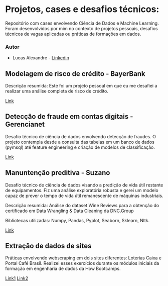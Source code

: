 # Projetos, cases e desafios técnicos:
Repositório com cases envolvendo Ciência de Dados e Machine Learning. Foram desenvolvidos por mim no contexto de projetos pessoais, desafios técnicos de vagas aplicadas ou práticas de formações em dados.

### Autor
* Lucas Alexandre - [Linkedin](https://www.linkedin.com/in/lucasabo/)

## Modelagem de risco de crédito - BayerBank
Descrição resumida: Este foi um projeto pessoal em que eu me desafiei a realizar uma análise completa de risco de crédito.

[Link](https://github.com/lucasabo/Portfolio/blob/main/Credit_Risk_BayerBank.ipynb)

## Detecção de fraude em contas digitais - Gerencianet
Desafio técnico de ciência de dados envolvendo detecção de fraudes. O projeto contempla desde a consulta das tabelas em um banco de dados (pymsql) até feature engineering e criação de modelos de classificação.

[Link](https://github.com/lucasabo/Portfolio/blob/main/Detecção_de_Fraudes_Gerencianet.ipynb)

## Manuntenção preditiva - Suzano
Desafio técnico de ciência de dados visando a predição de vida útil restante de equipamentos. Fiz uma análise exploratória robusta e gerei um modelo capaz de prever o tempo de vida útil remanescente de máquinas industriais.

Descrição resumida: Análise do dataset Wine Reviews para a obtenção do certificado em Data Wrangling & Data Cleaning da DNC.Group

Bibliotecas utilizadas: Numpy, Pandas, Pyplot, Seaborn, Sklearn, Nltk.

[Link](https://github.com/lucasabo/Portfolio/blob/main/EDA_Looqbox.ipynb)

## Extração de dados de sites
Práticas envolvendo webscraping em dois sites diferentes: Loterias Caixa e Portal Café Brasil. Realizei esses exercícios durante os módulos iniciais da formação em engenharia de dados da How Bootcamps.

[Link1](https://github.com/lucasabo/Portfolio/blob/main/ETL_Loterias_HowBootcamps.ipynb)
[Link2](https://github.com/lucasabo/Portfolio/blob/main/ETL_Podcast_HowBootcamps.ipynb)